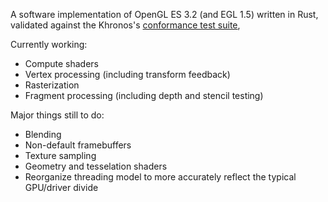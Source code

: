 A software implementation of OpenGL ES 3.2 (and EGL 1.5) written in Rust, validated against the Khronos's [conformance test suite](https://github.com/KhronosGroup/VK-GL-CTS),

Currently working:
- Compute shaders
- Vertex processing (including transform feedback)
- Rasterization
- Fragment processing (including depth and stencil testing)

Major things still to do:
- Blending
- Non-default framebuffers
- Texture sampling
- Geometry and tesselation shaders
- Reorganize threading model to more accurately reflect the typical GPU/driver divide
